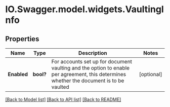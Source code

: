 # IO.Swagger.model.widgets.VaultingInfo
## Properties

Name | Type | Description | Notes
------------ | ------------- | ------------- | -------------
**Enabled** | **bool?** | For accounts set up for document vaulting and the option to enable per agreement, this determines whether the document is to be vaulted | [optional] 

[[Back to Model list]](../README.md#documentation-for-models) [[Back to API list]](../README.md#documentation-for-api-endpoints) [[Back to README]](../README.md)

